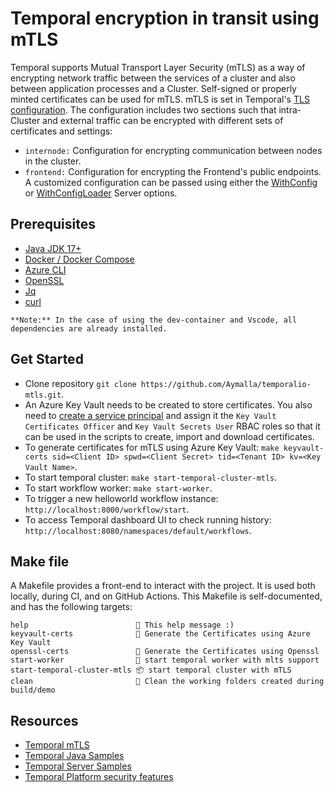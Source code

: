 # Temporal encryption in transit using mTLS

Temporal supports Mutual Transport Layer Security (mTLS) as a way of encrypting network traffic
between the services of a cluster and also between application processes and a Cluster.
Self-signed or properly minted certificates can be used for mTLS. mTLS is set in
Temporal's [TLS configuration](https://docs.temporal.io/references/configuration/#tls).
The configuration includes two sections such that intra-Cluster and external traffic can be
encrypted with different sets of certificates and settings:

- `internode:` Configuration for encrypting communication between nodes in the cluster.
- `frontend:` Configuration for encrypting the Frontend's public endpoints.
A customized configuration can be passed using either the
[WithConfig](https://docs.temporal.io/references/server-options#withconfig) or
[WithConfigLoader](https://docs.temporal.io/references/server-options#withconfig) Server options.

## Prerequisites

- [Java JDK 17+](https://openjdk.org/install/)
- [Docker / Docker Compose](https://docs.docker.com/engine/install/)
- [Azure CLI](https://learn.microsoft.com/en-us/cli/azure/install-azure-cli)
- [OpenSSL](https://www.openssl.org/source/)
- [Jq](https://stedolan.github.io/jq/)
- [curl](https://curl.se/)

`**Note:** In the case of using the dev-container and Vscode, all dependencies are already installed.`

## Get Started

- Clone repository `git clone https://github.com/Aymalla/temporalio-mtls.git`.
- An Azure Key Vault needs to be created to store certificates. You also need to
[create a service principal](https://learn.microsoft.com/en-us/cli/azure/ad/sp?view=azure-cli-latest)
and assign it the `Key Vault Certificates Officer` and `Key Vault Secrets User` RBAC roles so that it
can be used in the scripts to create, import and download certificates.
- To generate certificates for mTLS using Azure Key Vault:
`make keyvault-certs sid=<Client ID> spwd=<Client Secret> tid=<Tenant ID> kv=<Key Vault Name>`.
- To start temporal cluster: `make start-temporal-cluster-mtls`.
- To start workflow worker: `make start-worker`.
- To trigger a new helloworld workflow instance: `http://localhost:8000/workflow/start`.
- To access Temporal dashboard UI to check running history:
`http://localhost:8080/namespaces/default/workflows`.

## Make file

A Makefile provides a front-end to interact with the project. It is used both locally, during CI,
and on GitHub Actions. This Makefile is self-documented, and has the following targets:

```text
help                        💬 This help message :)
keyvault-certs              🔐 Generate the Certificates using Azure Key Vault
openssl-certs               🔐 Generate the Certificates using Openssl
start-worker                🏃 start temporal worker with mlts support
start-temporal-cluster-mtls 📦 start temporal cluster with mTLS
clean                       🧹 Clean the working folders created during build/demo
```

## Resources

- [Temporal mTLS](./temporal-mtls.md)
- [Temporal Java Samples](https://github.com/temporalio/samples-java)
- [Temporal Server Samples](https://github.com/temporalio/samples-server/tree/main/tls/tls-simple)
- [Temporal Platform security features](https://docs.temporal.io/security?lang=java)

